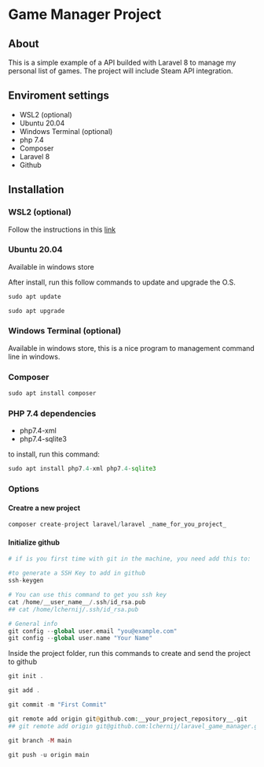 # Game Manager Project

## About

This is a simple example of a API builded with Laravel 8 to manage my personal list of games.
The project will include Steam API integration.

## Enviroment settings

- WSL2 (optional)
- Ubuntu 20.04
- Windows Terminal (optional)
- php 7.4
- Composer
- Laravel 8
- Github

## Installation

### WSL2 (optional)

Follow the instructions in this [link](https://pureinfotech.com/install-windows-subsystem-linux-2-windows-10)

### Ubuntu 20.04

Available in windows store

After install, run this follow commands to update and upgrade the O.S.

```php
sudo apt update

sudo apt upgrade
```

### Windows Terminal (optional)

Available in windows store, this is a nice program to management command line in windows.

### Composer

```php
sudo apt install composer
```

### PHP 7.4 dependencies

- php7.4-xml
- php7.4-sqlite3

to install, run this command:

```php
sudo apt install php7.4-xml php7.4-sqlite3
```

### Options

#### Creatre a new project

```php
composer create-project laravel/laravel _name_for_you_project_
```

#### Initialize github

```php
# if is you first time with git in the machine, you need add this to:

#to generate a SSH Key to add in github
ssh-keygen

# You can use this command to get you ssh key
cat /home/__user_name__/.ssh/id_rsa.pub
## cat /home/lchernij/.ssh/id_rsa.pub

# General info
git config --global user.email "you@example.com"
git config --global user.name "Your Name"
```

Inside the project folder, run this commands to create and send the project to github

```php
git init .

git add .

git commit -m "First Commit"

git remote add origin git@github.com:__your_project_repository__.git
## git remote add origin git@github.com:lchernij/laravel_game_manager.git

git branch -M main

git push -u origin main
```